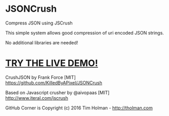# JSONCrush
Compress JSON using JSCrush

This simple system allows good compression of uri encoded JSON strings. 

No additional libraries are needed!

# [TRY THE LIVE DEMO!](https://killedbyapixel.github.io/JSONCrush)

CrushJSON by Frank Force [MIT] https://github.com/KilledByAPixel/JSONCrush

Based on Javascript crusher by @aivopaas [MIT] http://www.iteral.com/jscrush

GitHub Corner is Copyright (c) 2016 Tim Holman - http://tholman.com
